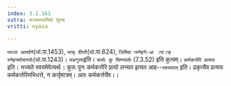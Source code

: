 ```yaml
---
index: 3.2.161
sutra: भञ्जभासमिदो घुरच्
vritti: nyasa

---
```

`प्भञ्ज आमर्दने`(धा.पा.1453), `भासृ दीप्तौ`(धा.पा.624), `ञिमिदा प्स्नेहने-धा ।पा।फ् स्नेहनमोचनयोः`(धा.पा.1243)। `भङगुरम्`इति। `चजोः कु घिण्ण्यतोः` (7.3.52) इति कुत्वम्। `कर्मकर्त्तरि प्रत्ययः` इति। भज्यते स्वयमेवेत्यर्थः। कुतः पुनः कर्मकर्त्तरि प्रत्यो लभ्यत इत्यत आह--`स्वभावात्` इति। प्रकृत्यैव प्रत्ययः कर्मकर्त्तरिमभिधत्ते, न कर्त्तृमात्रम्। अतः कर्मकर्त्तर्येव।।